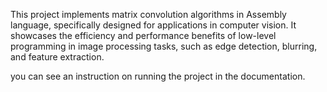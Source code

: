 This project implements matrix convolution algorithms in Assembly language, specifically designed for applications in computer vision. It showcases the efficiency and performance benefits of low-level programming in image processing tasks, such as edge detection, blurring, and feature extraction.

you can see an instruction on running the project in the documentation.
